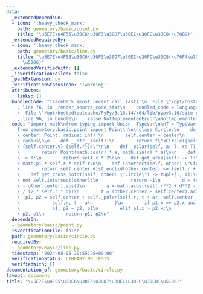 ```yaml
---
data:
  _extendedDependsOn:
  - icon: ':heavy_check_mark:'
    path: geometory/basic/point.py
    title: "\u5E7E\u4F55\u30C6\u30F3\u30D7\u30EC\u30FC\u30C8(\u70B9)"
  _extendedRequiredBy:
  - icon: ':heavy_check_mark:'
    path: geometory/basic/line.py
    title: "\u5E7E\u4F55\u30C6\u30F3\u30D7\u30EC\u30FC\u30C8(\u76F4\u7DDA\u30FB\u7DDA\
      \u5206)"
  _extendedVerifiedWith: []
  _isVerificationFailed: false
  _pathExtension: py
  _verificationStatusIcon: ':warning:'
  attributes:
    links: []
  bundledCode: "Traceback (most recent call last):\n  File \"/opt/hostedtoolcache/PyPy/3.10.14/x64/lib/pypy3.10/site-packages/onlinejudge_verify/documentation/build.py\"\
    , line 76, in _render_source_code_stat\n    bundled_code = language.bundle(\n\
    \  File \"/opt/hostedtoolcache/PyPy/3.10.14/x64/lib/pypy3.10/site-packages/onlinejudge_verify/languages/python.py\"\
    , line 96, in bundle\n    raise NotImplementedError\nNotImplementedError\n"
  code: "import math\nfrom typing import Union, TypeVar\n\nT = TypeVar(\"T\")\n\n\
    from geometory.basic.point import Point\n\n\nclass Circle:\n    def __init__(self,\
    \ center: Point, radius: int):\n        self.center = center\n        self.r =\
    \ radius\n\n    def __str__(self):\n        return f\"<Circle({self.center.x}\
    \ {self.center.y} {self.r})>\"\n\n    def _polar(self, a: T, r: T) -> Point:\n\
    \        return Point(math.cos(r) * a, math.sin(r) * a)\n\n    def get_diameter(self)\
    \ -> T:\n        return self.r * 2\n\n    def get_area(self) -> T:\n        return\
    \ math.pi * self.r * self.r\n\n    def intersect(self, other: \"Circle\") -> bool:\n\
    \        return self.center.dist_euclid(other.center) <= (self.r + other.r)\n\n\
    \    def get_cross_point(self, other: \"Circle\") -> tuple[T, T]:\n        if\
    \ not self.intersect(other):\n            return -1\n        d = (self.center\
    \ - other.center).abs()\n        a = math.acos((self.r**2 + d**2 - other.r**2)\
    \ / (2 * self.r * d))\n        t = (other.center - self.center).arg()\n      \
    \  p1, p2 = self.center + self._polar(self.r, t + a), self.center + self._polar(\n\
    \            self.r, t - a\n        )\n        if p1.x == p2.x and p1.y > p2.y:\n\
    \            p1, p2 = p2, p1\n        elif p1.x > p2.x:\n            p1, p2 =\
    \ p2, p1\n        return p1, p2\n"
  dependsOn:
  - geometory/basic/point.py
  isVerificationFile: false
  path: geometory/basic/circle.py
  requiredBy:
  - geometory/basic/line.py
  timestamp: '2024-08-05 20:55:28+09:00'
  verificationStatus: LIBRARY_NO_TESTS
  verifiedWith: []
documentation_of: geometory/basic/circle.py
layout: document
title: "\u5E7E\u4F55\u30C6\u30F3\u30D7\u30EC\u30FC\u30C8(\u5186)"
---
```

